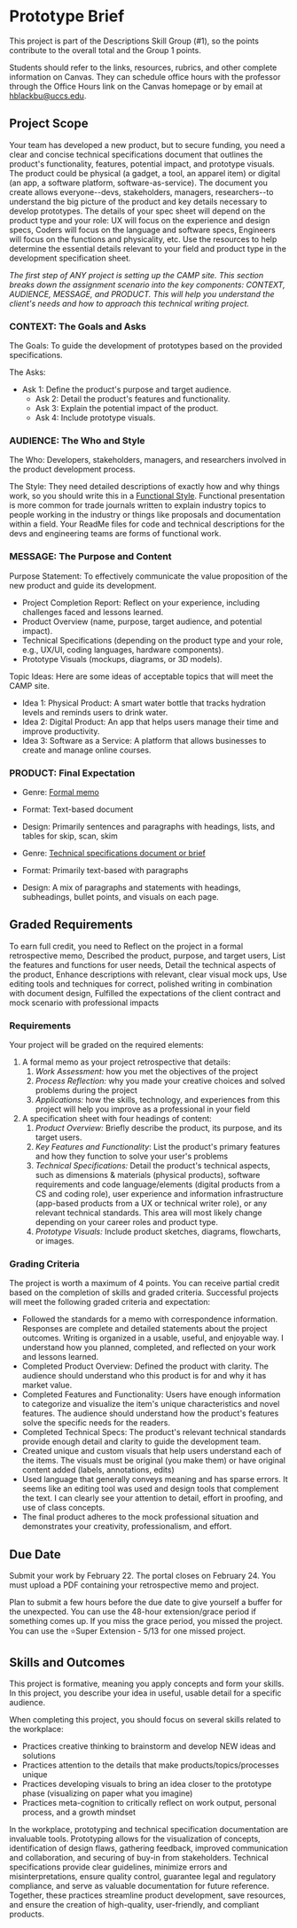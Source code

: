 # Prototype Brief

This project is part of the Descriptions Skill Group (#1), so the points contribute to the overall total and the Group 1 points.

Students should refer to the links, resources, rubrics, and other complete information on Canvas. They can schedule office hours with the professor through the Office Hours link on the Canvas homepage or by email at hblackbu@uccs.edu. 

## Project Scope

Your team has developed a new product, but to secure funding, you need a clear and concise technical specifications document that outlines the product's functionality, features, potential impact, and prototype visuals. The product could be physical (a gadget, a tool, an apparel item) or digital (an app, a software platform, software-as-service). The document you create allows everyone--devs, stakeholders, managers, researchers--to understand the big picture of the product and key details necessary to develop prototypes. The details of your spec sheet will depend on the product type and your role: UX will focus on the experience and design specs, Coders will focus on the language and software specs, Engineers will focus on the functions and physicality, etc. Use the resources to help determine the essential details relevant to your field and product type in the development specification sheet.  

*The first step of ANY project is setting up the CAMP site. This section breaks down the assignment scenario into the key components: CONTEXT, AUDIENCE, MESSAGE, and PRODUCT. This will help you understand the client's needs and how to approach this technical writing project.*

### CONTEXT: The Goals and Asks

The Goals: To guide the development of prototypes based on the provided specifications.

The Asks:

* Ask 1: Define the product's purpose and target audience.  
  * Ask 2: Detail the product's features and functionality.  
  * Ask 3: Explain the potential impact of the product.  
  * Ask 4: Include prototype visuals.

 

### AUDIENCE: The Who and Style

The Who: Developers, stakeholders, managers, and researchers involved in the product development process.

The Style: They need detailed descriptions of exactly how and why things work, so you should write this in a [Functional Style](https://pressbooks.pub/hayleyinhighered/chapter/intro-to-technical-writing/). Functional presentation is more common for trade journals written to explain industry topics to people working in the industry or things like proposals and documentation within a field. Your ReadMe files for code and technical descriptions for the devs and engineering teams are forms of functional work.

### MESSAGE: The Purpose and Content

Purpose Statement: To effectively communicate the value proposition of the new product and guide its development.

* Project Completion Report: Reflect on your experience, including challenges faced and lessons learned.  
* Product Overview (name, purpose, target audience, and potential impact).  
* Technical Specifications (depending on the product type and your role, e.g., UX/UI, coding languages, hardware components).  
* Prototype Visuals (mockups, diagrams, or 3D models).

Topic Ideas: Here are some ideas of acceptable topics that will meet the CAMP site. 

* Idea 1: Physical Product: A smart water bottle that tracks hydration levels and reminds users to drink water.  
* Idea 2: Digital Product: An app that helps users manage their time and improve productivity.  
* Idea 3: Software as a Service: A platform that allows businesses to create and manage online courses.

### PRODUCT: Final Expectation

* Genre: [Formal memo](https://owl.purdue.edu/owl/subject_specific_writing/professional_technical_writing/memos/parts_of_a_memo.html)  
* Format: Text-based document  
* Design: Primarily sentences and paragraphs with headings, lists, and tables for skip, scan, skim

 

* Genre: [Technical specifications document or brief](https://monday.com/blog/rnd/technical-specification/)  
* Format: Primarily text-based with paragraphs  
* Design: A mix of paragraphs and statements with headings, subheadings, bullet points, and visuals on each page.

 

## Graded Requirements

To earn full credit, you need to Reflect on the project in a formal retrospective memo, Described the product, purpose, and target users, List the features and functions for user needs, Detail the technical aspects of the product, Enhance descriptions with relevant, clear visual mock ups, Use editing tools and techniques for correct, polished writing in combination with document design, Fulfilled the expectations of the client contract and mock scenario with professional impacts

### Requirements

Your project will be graded on the required elements:

1. A formal memo as your project retrospective that details:  
   1. *Work Assessment:* how you met the objectives of the project  
   2. *Process Reflection:* why you made your creative choices and solved problems during the project  
   3. *Applications:* how the skills, technology, and experiences from this project will help you improve as a professional in your field  
2. A specification sheet with four headings of content:  
   1. *Product Overview:* Briefly describe the product, its purpose, and its target users.  
   2. *Key Features and Functionality*: List the product's primary features and how they function to solve your user's problems  
   3. *Technical Specifications:* Detail the product's technical aspects, such as dimensions & materials (physical products), software requirements and code language/elements (digital products from a CS and coding role), user experience and information infrastructure (app-based products from a UX or technical writer role), or any relevant technical standards. This area will most likely change depending on your career roles and product type.  
   4. *Prototype Visuals:* Include product sketches, diagrams, flowcharts, or images.

### Grading Criteria

The project is worth a maximum of 4 points. You can receive partial credit based on the completion of skills and graded criteria. Successful projects will meet the following graded criteria and expectation:

* Followed the standards for a memo with correspondence information. Responses are complete and detailed statements about the project outcomes. Writing is organized in a usable, useful, and enjoyable way. I understand how you planned, completed, and reflected on your work and lessons learned.  
* Completed Product Overview: Defined the product with clarity. The audience should understand who this product is for and why it has market value.	  
* Completed Features and Functionality: Users have enough information to categorize and visualize the item's unique characteristics and novel features. The audience should understand how the product's features solve the specific needs for the readers.	  
* Completed Technical Specs: The product's relevant technical standards provide enough detail and clarity to guide the development team.	  
* Created unique and custom visuals that help users understand each of the items. The visuals must be original (you make them) or have original content added (labels, annotations, edits)	  
* Used language that generally conveys meaning and has sparse errors. It seems like an editing tool was used and design tools that complement the text. I can clearly see your attention to detail, effort in proofing, and use of class concepts.	  
* The final product adheres to the mock professional situation and demonstrates your creativity, professionalism, and effort.	

## Due Date

Submit your work by February 22. The portal closes on February 24. You must upload a PDF containing your retrospective memo and project.

Plan to submit a few hours before the due date to give yourself a buffer for the unexpected. You can use the 48-hour extension/grace period if something comes up. If you miss the grace period, you missed the project. You can use the ⭐Super Extension - 5/13 for one missed project.

## Skills and Outcomes

This project is formative, meaning you apply concepts and form your skills. In this project, you describe your idea in useful, usable detail for a specific audience.

When completing this project, you should focus on several skills related to the workplace:

* Practices creative thinking to brainstorm and develop NEW ideas and solutions  
* Practices attention to the details that make products/topics/processes unique  
* Practices developing visuals to bring an idea closer to the prototype phase (visualizing on paper what you imagine)  
* Practices meta-cognition to critically reflect on work output, personal process, and a growth mindset

In the workplace, prototyping and technical specification documentation are invaluable tools. Prototyping allows for the visualization of concepts, identification of design flaws, gathering feedback, improved communication and collaboration, and securing of buy-in from stakeholders.  Technical specifications provide clear guidelines, minimize errors and misinterpretations, ensure quality control, guarantee legal and regulatory compliance, and serve as valuable documentation for future reference. Together, these practices streamline product development, save resources, and ensure the creation of high-quality, user-friendly, and compliant products.

